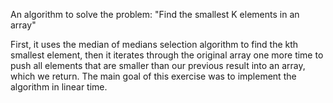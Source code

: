 An algorithm to solve the problem: "Find the smallest K elements in an array"

First, it uses the median of medians selection algorithm to find the kth smallest element, then it iterates through the original array one more time to push all elements that are smaller than our previous result into an array, which we return. The main goal of this exercise was to implement the algorithm in linear time.

